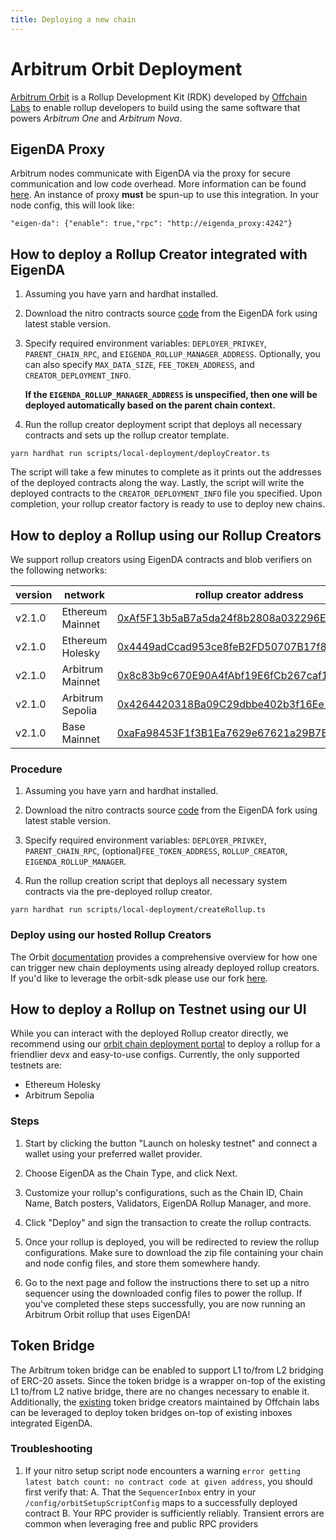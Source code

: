 ```yaml
---
title: Deploying a new chain
---
```


# Arbitrum Orbit Deployment

[Arbitrum
Orbit](https://docs.arbitrum.io/launch-orbit-chain/orbit-gentle-introduction) is
a Rollup Development Kit (RDK) developed by [Offchain
Labs](https://www.offchainlabs.com/) to enable rollup developers to build
 using the same software that powers *Arbitrum One* and *Arbitrum Nova*.

## EigenDA Proxy

Arbitrum nodes communicate with EigenDA via the proxy for secure communication and low code overhead. More information can be found [here](../../dispersal/v1/clients/eigenda-proxy.md). An instance of proxy **must** be spun-up to use this integration. In your node config, this will look like:
```
"eigen-da": {"enable": true,"rpc": "http://eigenda_proxy:4242"}
```

## How to deploy a Rollup Creator integrated with EigenDA

1. Assuming you have yarn and hardhat installed. 

2. Download the nitro contracts source [code](https://github.com/Layr-Labs/nitro-contracts) from the EigenDA fork using latest stable version.

3. Specify required environment variables: `DEPLOYER_PRIVKEY`, `PARENT_CHAIN_RPC`, and `EIGENDA_ROLLUP_MANAGER_ADDRESS`. Optionally, you can also specify `MAX_DATA_SIZE`, `FEE_TOKEN_ADDRESS`, and `CREATOR_DEPLOYMENT_INFO`. 

    **If the `EIGENDA_ROLLUP_MANAGER_ADDRESS` is unspecified, then one will be deployed automatically based on the parent chain context.**

4. Run the rollup creator deployment script that deploys all necessary contracts and sets up the rollup creator template.
```
yarn hardhat run scripts/local-deployment/deployCreator.ts
```

The script will take a few minutes to complete as it prints out the addresses of the deployed contracts along the way. Lastly, the script will write the deployed contracts to the `CREATOR_DEPLOYMENT_INFO` file you specified. Upon completion, your rollup creator factory is ready to use to deploy new chains. 

## How to deploy a Rollup using our Rollup Creators
We support rollup creators using EigenDA contracts and blob verifiers on the following networks:

| version | network | rollup creator address | blob verifier (EIGENDA_ROLLUP_MANAGER) address |
|---------|---------|---------|-----------|
| v2.1.0  | Ethereum Mainnet | [0xAf5F13b5aB7a5da24f8b2808a032296Ef3476AF6](https://etherscan.io/address/0xAf5F13b5aB7a5da24f8b2808a032296Ef3476AF6#code) | [0x187fb3c0664c5d49ce1f051af913fcadbcd7bb3f](https://etherscan.io/address/0x187fb3c0664c5d49ce1f051af913fcadbcd7bb3f#code) |
| v2.1.0  | Ethereum Holesky | [0x4449adCcad953ce8feB2FD50707B17f876bBDEf4](https://holesky.etherscan.io/address/0x4449adCcad953ce8feB2FD50707B17f876bBDEf4#code) | [0x19354e59F89B3B8D5A77494e81433ceDB093699A](https://holesky.etherscan.io/address/0x19354e59F89B3B8D5A77494e81433ceDB093699A#code) |
| v2.1.0  | Arbitrum Mainnet | [0x8c83b9c670E90A4fAbf19E6fCb267caf12644a87](https://arbiscan.io/address/0x8c83b9c670E90A4fAbf19E6fCb267caf12644a87#code) | [0x4a6e6833dc8748aa3e6d6a68aae9b7b40afbb3d5](https://arbiscan.io/address/0x4a6e6833dc8748aa3e6d6a68aae9b7b40afbb3d5#code) |
| v2.1.0  | Arbitrum Sepolia | [0x4264420318Ba09C29dbbe402b3f16Ee13903a031](https://sepolia.arbiscan.io/address/0x4264420318Ba09C29dbbe402b3f16Ee13903a031#code) | [0x5ce8b81e0E8271bA8Dd33190a8aC2960f9917Ef9](https://sepolia.arbiscan.io/address/0x5ce8b81e0E8271bA8Dd33190a8aC2960f9917Ef9#code) |
| v2.1.0  | Base Mainnet     | [0xaFa98453F1f3B1Ea7629e67621a29B7Be4AC225A](https://basescan.org/address/0xafa98453f1f3b1ea7629e67621a29b7be4ac225a#code) | [0x4a6e6833dc8748aa3e6d6a68aae9b7b40afbb3d5](https://basescan.org/address/0x4a6e6833dc8748aa3e6d6a68aae9b7b40afbb3d5#code) |

### Procedure 

1. Assuming you have yarn and hardhat installed. 

2. Download the nitro contracts source [code](https://github.com/Layr-Labs/nitro-contracts) from the EigenDA fork using latest stable version.

3. Specify required environment variables: `DEPLOYER_PRIVKEY`, `PARENT_CHAIN_RPC`, (optional)`FEE_TOKEN_ADDRESS`, `ROLLUP_CREATOR`, `EIGENDA_ROLLUP_MANAGER`.

4. Run the rollup creation script that deploys all necessary system contracts via the pre-deployed rollup creator.

```
yarn hardhat run scripts/local-deployment/createRollup.ts
```


### Deploy using our hosted Rollup Creators
The Orbit [documentation](https://docs.arbitrum.io/launch-orbit-chain/how-tos/orbit-sdk-deploying-rollup-chain) provides a comprehensive overview for how one can trigger new chain deployments using already deployed rollup creators. If you'd like to leverage the orbit-sdk please use our fork [here](https://github.com/Layr-Labs/eigenda-orbit-sdk).

## How to deploy a Rollup on Testnet using our UI

While you can interact with the deployed Rollup creator directly, we recommend using our [orbit chain deployment portal](https://orbit.eigenda.xyz/) to deploy a rollup for a friendlier devx and easy-to-use configs. Currently, the only supported testnets are:
- Ethereum Holesky
- Arbitrum Sepolia

### Steps

1. Start by clicking the button "Launch on holesky testnet" and connect a wallet using your preferred wallet provider. 

2. Choose EigenDA as the Chain Type, and click Next.

3. Customize your rollup's configurations, such as the Chain ID, Chain Name, Batch posters, Validators, EigenDA Rollup Manager, and more. 

4. Click "Deploy" and sign the transaction to create the rollup contracts. 

5. Once your rollup is deployed, you will be redirected to review the rollup configurations. Make sure to download the zip file containing your chain and node config files, and store them somewhere handy.

6. Go to the next page and follow the instructions there to set up a nitro sequencer using the downloaded config files to power the rollup. If you've completed these steps successfully, you are now running an Arbitrum Orbit rollup that uses EigenDA!

## Token Bridge

The Arbitrum token bridge can be enabled to support L1 to/from L2 bridging of ERC-20 assets. Since the token bridge is a wrapper on-top of the existing L1 to/from L2 native bridge, there are no changes necessary to enable it. Additionally, the [existing](https://docs.arbitrum.io/build-decentralized-apps/reference/contract-addresses#token-bridge-smart-contracts) token bridge creators maintained by Offchain labs can be leveraged to deploy token bridges on-top of existing inboxes integrated EigenDA.


### Troubleshooting

1. If your nitro setup script node encounters a warning `error getting latest batch count: no contract code at given address`, you should first verify that:
    A. That the `SequencerInbox` entry in your `/config/orbitSetupScriptConfig` maps to a successfully deployed contract
    B. Your RPC provider is sufficiently reliably. Transient errors are common when leveraging free and public RPC providers

